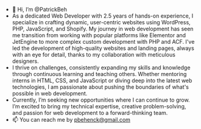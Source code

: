 - 👋 Hi, I’m @PatrickBeh
- As a dedicated Web Developer with 2.5 years of hands-on experience, I specialize in crafting dynamic, user-centric websites using WordPress, PHP, JavaScript, and Shopify. My journey in web development has seen me transition from working with popular platforms like Elementor and JetEngine to more complex custom development with PHP and ACF. I've led the development of high-quality websites and landing pages, always with an eye for detail, thanks to my collaboration with meticulous designers.
- I thrive on challenges, consistently expanding my skills and knowledge through continuous learning and teaching others. Whether mentoring interns in HTML, CSS, and JavaScript or diving deep into the latest web technologies, I am passionate about pushing the boundaries of what's possible in web development.
- Currently, I’m seeking new opportunities where I can continue to grow. I’m excited to bring my technical expertise, creative problem-solving, and passion for web development to a forward-thinking team.
- 📫 You can reach me by pbehenck@gmail.com
